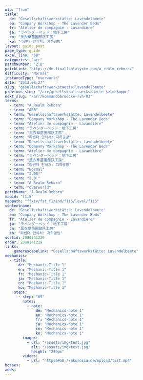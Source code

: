 ```yaml
---
wip: "True"
title:
  de: "Gesellschaftswerkstätte: Lavendelbeete"
  en: "Company Workshop - The Lavender Beds"
  fr: "Atelier de compagnie - Lavandière"
  ja: "ラベンダーベッド：地下工房"
  cn: "薰衣草苗圃部队工房"
  ko: "라벤더 안식처: 지하공방"
layout: guide_post
page_type: guide
excel_line: "58"
categories: "arr"
patchNumber: "2.0"
patchLink: "https://de.finalfantasyxiv.com/a_realm_reborn/"
difficulty: "Normal"
instanceType: "overworld"
date: "2013.08.27"
slug: "gesellschaftswerkstaette-lavendelbeete"
previous_slug: "/arr/gesellschaftswerkstaette-kelchkuppe"
next_slug: "/arr/kommandobruecke-rvh-03"
terms:
  - term: "A Realm Reborn"
  - term: "ARR"
  - term: "Gesellschaftswerkstätte: Lavendelbeete"
  - term: "Company Workshop - The Lavender Beds"
  - term: "Atelier de compagnie - Lavandière"
  - term: "ラベンダーベッド：地下工房"
  - term: "薰衣草苗圃部队工房"
  - term: "라벤더 안식처: 지하공방"
  - term: "Gesellschaftswerkstätte: Lavendelbeete"
  - term: "Company Workshop - The Lavender Beds"
  - term: "Atelier de compagnie - Lavandière"
  - term: "ラベンダーベッド：地下工房"
  - term: "薰衣草苗圃部队工房"
  - term: "라벤더 안식처: 지하공방"
  - term: "Normal"
  - term: "2.00!"
  - term: "2.0!"
  - term: "A Realm Reborn"
  - term: "overworld"
patchName: "A Realm Reborn"
mapid: "f1i5"
mappath: "ffxiv/fst_f1/ind/f1i5/level/f1i5"
contentname:
  de: "Gesellschaftswerkstätte: Lavendelbeete"
  en: "Company Workshop - The Lavender Beds"
  fr: "Atelier de compagnie - Lavandière"
  ja: "ラベンダーベッド：地下工房"
  cn: "薰衣草苗圃部队工房"
  ko: "라벤더 안식처: 지하공방"
sortid: 2000141229
order: 2000141229
links:
    gamerescapelink: "Gesellschaftswerkstätte: Lavendelbeete"
mechanics:
  - title:
      de: "Mechanic-Title 1"
      en: "Mechanic-Title 1"
      fr: "Mechanic-Title 1"
      ja: "Mechanic-Title 1"
      cn: "Mechanic-Title 1"
      ko: "Mechanic-Title 1"
    steps:
      - step: "09"
        notes:
          - note:
              de: "Mechanics-note 1"
              en: "Mechanics-note 1"
              fr: "Mechanics-note 1"
              ja: "Mechanics-note 1"
              cn: "Mechanics-note 1"
              ko: "Mechanics-note 1"
        images:
          - url: "/assets/img/test.jpg"
            alt: "/assets/img/test.jpg"
            height: "250px"
        videos:
          - url: "https&#58;//akurosia.de/upload/test.mp4"
bosses:
adds:
---
```

